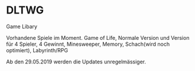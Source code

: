 # DLTWG
Game Libary

Vorhandene Spiele im Moment. Game of Life, Normale Version und Version für 4 Spieler, 4 Gewinnt, Minesweeper, Memory, Schach(wird noch optimiert), Labyrinth/RPG

Ab den 29.05.2019 werden die Updates unregelmässiger.
